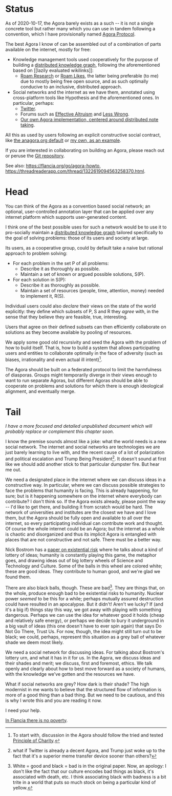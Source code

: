 <!--
.. title: In Flancia there is an Agora
.. slug: agora
.. date: 2018-12-16 17:33:15 UTC+01:00
.. tags: flancia
.. link: 
.. description: 
.. type: text
-->

# Status
As of 2020-10-17, the Agora barely exists as a such -- it is not a single concrete tool but rather many which you can use in tandem following a convention, which I have provisionally named [Agora Protocol](https://flancia.org/go/agora-protocol).

The best Agora I know of can be assembled out of a combination of parts available on the internet, mostly for free:

  * Knowledge management tools used cooperatively for the purpose of building a [distributed knowledge graph](https://flancia.org/go/distributed-knowledge-graph), following the aforementioned based on [[lazily evaluated wikilinks]]:
    * [Roam Research](https://roamresearch.com/) or [Roam Likes](https://flancia.org/go/roam-likes), the latter being preferable (to me) due to mostly being free open source, and as such optimally conducive to an inclusive, distributed approach.
  * Social networks and the internet as we have them, annotated using cross-platform tools like Hypothesis and the aforementioned ones. In particular, perhaps:
      * [Twitter](https://twitter.com/an_agora).
      * Forums such as [Effective Altruism](https://forum.effectivealtruism.org/) and [Less Wrong](https://www.lesswrong.com/).
      * [Our own Agora implementation, centered around distributed note taking](https://flancia.org/go/agora).

All this as used by users following an explicit constructive social contract, like [the anagora.org default](http://anagora.org/wiki/Agora) or [my own, as an example](https://anagora.org/wiki/How_to_become_a_Flancian).

If you are interested in collaborating on building an Agora, please reach out or peruse the [Git repository](https://flancia.org/go/agora-git).

See also: <https://flancia.org/go/agora-howto>, <https://threadreaderapp.com/thread/1322619094563258370.html>.

# Head
You can think of the Agora as a convention based social network; an optional, user-controlled annotation layer that can be applied over any internet platform which supports user-generated content. 

I think one of the best possible uses for such a network would be to use it to pro-socially maintain a [distributed knowledge graph](https://flancia.org/go/distributed-knowledge-graph) tailored specifically to the goal of solving problems: those of its users and society at large.

Its users, as a cooperative group, could by default take a naive but rational approach to problem solving:

  * For each problem in the set P of all problems:
    * Describe it as thoroughly as possible.
    * Maintain a set of known or argued possible solutions, S(P).
  * For each solution in S(P):
    * Describe it as thoroughly as possible.
    * Maintain a set of resources (people, time, attention, money) needed to implement it, R(S).

Individual users could also *declare* their views on the state of the world explicitly: they define which subsets of P, S and R they *agree* with, in the sense that they believe they are feasible, true, interesting.

Users that agree on their defined subsets can then efficiently collaborate on solutions as they become available by pooling of resources.

We apply some good old recursivity and seed the Agora with the problem of how to build itself. That is, how to build a system that allows participating users and entities to collaborate optimally in the face of adversity (such as biases, irrationality and even actual ill intent)[^charity].

[^charity]: To start with, discussion in the Agora should follow the tried and tested [Principle of Charity](https://en.wikipedia.org/wiki/Principle_of_charity).

The Agora should be built on a federated protocol to limit the harmfulness of diasporas. Groups might temporarily diverge in their views enough to want to run separate Agoras, but different Agoras should be able to cooperate on problems and solutions for which there is enough ideological alignment, and eventually merge.

# Tail

*I have a more focused and detailed unpublished document which will probably replace or complement this chapter soon.*

I know the premise sounds almost like a joke: what the world needs is a new social network. The internet and social networks are technologies we are just barely learning to live with, and the recent cause of a lot of polarization and political escalation and Trump Being President[^trump]. It doesn't sound at first like we should add another stick to that particular dumpster fire. But hear me out.

[^trump]: what if Twitter is already a decent Agora, and Trump just woke up to the fact that it's a superior meme transfer device sooner than others?

We need a designated place in the internet where we can discuss ideas in a constructive way. In particular, where we can discuss possible strategies to face the problems that humanity is facing. This is already happening, for sure; but is it happening somewhere on the internet where everybody can contribute? I don't think so. If the Agora exists already, please point the way -- I'd like to get there, and building it from scratch would be hard. The network of universities and institutes are the closest we have and I love them, but the Agora should be fully open and available to all over the internet, so every participating individual can contribute work and thought. Of course the whole internet could be an Agora; but the internet as a whole is chaotic and disorganized and thus its implicit Agora is entangled with places that are not constructive and not safe. There must be a better way.

Nick Bostrom has a [paper on existential risk](https://nickbostrom.com/papers/vulnerable.pdf) where he talks about a kind of lottery of ideas; humanity is constantly playing this game, the metaphor goes, and drawing ideas out of big lottery wheels of Science and Technology and Culture. Some of the balls in this wheel are colored white; these are good ideas. They contribute to human good, and we're glad we found them.

There are also black balls, though. These are bad[^30]. They are things that, on the whole, produce enough bad to be existential risks to humanity. Nuclear power *seemed* to be this for a while; perhaps mutually assured destruction could have resulted in an apocalypse. But it didn't! Aren't we lucky? If (and it's a big if) things stay this way, we got away with playing with something dangerous. Perhaps we can use the idea for whatever good it holds (cheap and relatively safe energy), or perhaps we decide to bury it underground in a big vault of ideas (this one doesn't have to ever spin again) that says Do Not Go There, Trust Us. For now, though, the idea might still turn out to be black; we could, perhaps, represent this situation as a grey ball of whatever shade we deem most likely.

[^30]: White = good and black = bad is in the original paper. Now, an apology: I don't like the fact that our culture encodes bad things as black, it's associated with death, etc. I think associating black with badness is a bit trite in a world that puts so much stock on being a particular kind of yellow.

We need a social network for discussing ideas. For talking about Bostrom's lottery urn, and what it has in it for us. In the Agora, we discuss ideas and their shades and merit; we discuss, first and foremost, ethics. We talk openly and clearly about how to best move forward as a society of humans, with the knowledge we've gotten and the resources we have.

What if social networks are grey? How dark is their shade? The high modernist in me wants to believe that the structured flow of information is more of a good thing than a bad thing. But we need to be cautious, and this is why I wrote this and you are reading it now.

I need your help.

<!--

If you're some sort of utilitarist: would you like to talk to others and have a stab at maximizing human happiness?

What if there's a way to maximize human happiness while also increasing everybody's happiness? What if there are Good ideas in that urn that everybody likes, or at least the majority prefers (if there is nothing better than democracy)? What if, taking incremental steps that everybody can live with, we get to a post-scarcity society? I think of a sort of average technological utopia where everybody in the world has at least a universal basic income, nobody starves, everybody is free to do what they want with their lives as long as they don't disrupt others. But you can picture your own utopia. That's the beauty of it! I'm not sure I'm right. Everybody can be wrong about mostly everything and still get by. But we only need to each contribute bits of vision, discuss, sometimes reconsider each other's positions. Try not to get that angry all the time. Sort it out.

Well, I'd love to be able to try that. I guess we all need to adopt, perhaps first build, some sort of ethics-and-culture-oriented social network where everybody can freely discuss ideas that don't infringe a minimum set of rules. The set of rules bit is going to be hard -- perhaps different people can even have different set of rules, and fully customizable filters? Unsure. The nice thing is that this place doesn't have to replace Facebook, or Instagram, or anything really -- it should actually leverage it in many ways. I picture as having pointers to your profiles, plus your story for each one if you have it:

Are you honest about what you post? How much? Are you playing a character? There was this story recently of an Instagram couple that proposed to each other in a fully orchestrated way, pretending spontaneity along the way, even though they had acquired sponsors for some of it and all. Perhaps we should talk about how real we want to be at a particular moment. Even if you're not an actor, you don't share all with everybody. It makes sense.

So this place would essentially be an agora, or a set of agoras (you know, this whole thing could just be Reddit, if Reddit just gets their game straight -- I like to think Google could pull off this kind of thing well, but perhaps I'm naive and that ship has sailed). Perhaps the Classical Greeks were on to something, you know. They have a pretty solid track record.

About this Agora:

1. You can share who you are, to whichever extent you want. I, myself, like to think I could go with fully honest. Or, I don't know, 99% honest? Perhaps we should have an honesty bar, just saying.

1. You write about your ideas, or about your positions with regard with certain things. Perhaps you don't think you have ideas; I'm pretty sure you do, everybody does. You might just not notice them, if you're not paying attention.

1. Everybody can participate.

1.. You cannot encourage or endorse any physical violence. About other kinds of violence: the network tries to ensure nothing violent according to your definition crosses your very explicit filters about the kind of stuff you want to even read about. We do this with filter bubbles now, but I think it needs to be very explicit and prominent so everybody can be happier and know exactly what's going on, as much as they want. It's just more ethical that way.

Defining violence is a problem in itself. In a way it ultimately stands for Bad. People will differ on what they consider violent or Bad, of course; discussing what is Bad (the filter itself) is sort of the point of the network after all.

The Agora is located in Flancia.

Because I believe the Agora is a Good idea (a white ball), I think it should exist. As far as I can tell, it doesn't, but I'm pretty sure it could exist, and the world would be better off for it. So I'll try to build it, starting by writing about it. And we should have this thing I described, this Agora; it would be a good thing. Sharing ideas, with the right system, can improve communication even with people you disagree on some, or many, aspects. What if we can somehow find a Middle Way?

Flancia, like I said previously, is a place. Because we do not live in Flancia (things sort of suck in reality; there are so many people in pain out there), it must also be just a site. It's this site. Welcome!

Flancia is also what you do with it. It's really up to you. Life is what we do with the privilege that is living; and with the real world privilege that we have somehow inherited. I guess this is what I do with my own privilege: mostly writing. 

Caveat emptor: most of what I have here is far from "ready". But if I were writing a book about Flancia, the place, these pieces would probably be in the first draft. Writing it would be akin to exploring it.

Here I want to write down the ideas that I have, the beliefs I keep, the good among the wrong. I think you should consider doing the same. I want to find a system to build this Agora, make it work, make it be a force of good -- whatever definition of good the people in it at any given time hold; perhaps the participants can eventually all or almost all agree on a reasonable enough, serviceable definition of common good. Then perhaps work on a plan to get there.

I started with a book, this weird book. You have to start somewhere, you know.
-->

[In Flancia there is no poverty](/poverty).
